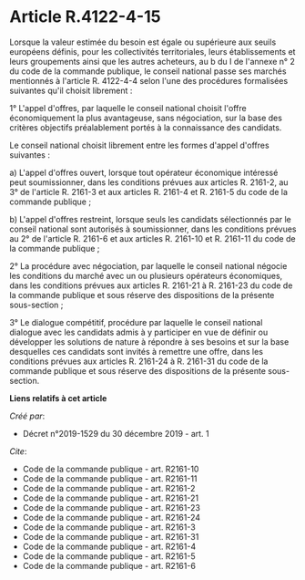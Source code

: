 # Article R.4122-4-15

Lorsque la valeur estimée du besoin est égale ou supérieure aux seuils européens définis, pour les collectivités
territoriales, leurs établissements et leurs groupements ainsi que les autres acheteurs, au b du I de l'annexe n° 2 du code
de la commande publique, le conseil national passe ses marchés mentionnés à l'article R. 4122-4-4 selon l'une des procédures
formalisées suivantes qu'il choisit librement : 

1° L'appel d'offres, par laquelle le conseil national choisit l'offre économiquement la plus avantageuse, sans négociation,
sur la base des critères objectifs préalablement portés à la connaissance des candidats. 

Le conseil national choisit librement entre les formes d'appel d'offres suivantes : 

a) L'appel d'offres ouvert, lorsque tout opérateur économique intéressé peut soumissionner, dans les conditions prévues aux
articles R. 2161-2, au 3° de l'article R. 2161-3 et aux articles R. 2161-4 et R. 2161-5 du code de la commande publique ; 

b) L'appel d'offres restreint, lorsque seuls les candidats sélectionnés par le conseil national sont autorisés à
soumissionner, dans les conditions prévues au 2° de l'article R. 2161-6 et aux articles R. 2161-10 et R. 2161-11 du code de
la commande publique ; 

2° La procédure avec négociation, par laquelle le conseil national négocie les conditions du marché avec un ou plusieurs
opérateurs économiques, dans les conditions prévues aux articles R. 2161-21 à R. 2161-23 du code de la commande publique et
sous réserve des dispositions de la présente sous-section ; 

3° Le dialogue compétitif, procédure par laquelle le conseil national dialogue avec les candidats admis à y participer en vue
de définir ou développer les solutions de nature à répondre à ses besoins et sur la base desquelles ces candidats sont
invités à remettre une offre, dans les conditions prévues aux articles R. 2161-24 à R. 2161-31 du code de la commande
publique et sous réserve des dispositions de la présente sous-section.

**Liens relatifs à cet article**

_Créé par_:

  - Décret n°2019-1529 du 30 décembre 2019 - art. 1

_Cite_:

  - Code de la commande publique - art. R2161-10
  - Code de la commande publique - art. R2161-11
  - Code de la commande publique - art. R2161-2
  - Code de la commande publique - art. R2161-21
  - Code de la commande publique - art. R2161-23
  - Code de la commande publique - art. R2161-24
  - Code de la commande publique - art. R2161-3
  - Code de la commande publique - art. R2161-31
  - Code de la commande publique - art. R2161-4
  - Code de la commande publique - art. R2161-5
  - Code de la commande publique - art. R2161-6
